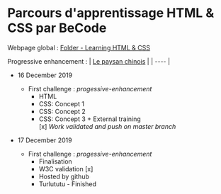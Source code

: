 # Parcours d'apprentissage HTML & CSS par BeCode

Webpage global : [Folder - Learning HTML & CSS](https://j-pard.github.io/learning-html-css/)  

Progressive enhancement :
| [Le paysan chinois](https://github.com/j-pard/learning-html-css/tree/master/progressive-enhancement/le-paysan-chinois) |
| ---- |


* 16 December 2019
  * First challenge : _progessive-enhancement_
    * HTML
    * CSS: Concept 1
    * CSS: Concept 2
    * CSS: Concept 3 + External training  
[x] _Work validated and push on master branch_

* 17 December 2019
  *  First challenge : _progessive-enhancement_
     *  Finalisation
     *  W3C validation [x]
     *  Hosted by github
     *  Turlututu - Finished